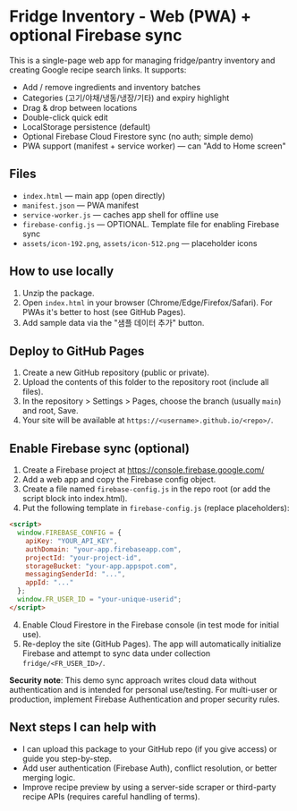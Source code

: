 # Fridge Inventory - Web (PWA) + optional Firebase sync

This is a single-page web app for managing fridge/pantry inventory and creating Google recipe search links.
It supports:
- Add / remove ingredients and inventory batches
- Categories (고기/야채/냉동/냉장/기타) and expiry highlight
- Drag & drop between locations
- Double-click quick edit
- LocalStorage persistence (default)
- Optional Firebase Cloud Firestore sync (no auth; simple demo)
- PWA support (manifest + service worker) — can "Add to Home screen"

## Files
- `index.html` — main app (open directly)
- `manifest.json` — PWA manifest
- `service-worker.js` — caches app shell for offline use
- `firebase-config.js` — OPTIONAL. Template file for enabling Firebase sync
- `assets/icon-192.png`, `assets/icon-512.png` — placeholder icons

## How to use locally
1. Unzip the package.
2. Open `index.html` in your browser (Chrome/Edge/Firefox/Safari). For PWAs it's better to host (see GitHub Pages).
3. Add sample data via the "샘플 데이터 추가" button.

## Deploy to GitHub Pages
1. Create a new GitHub repository (public or private).
2. Upload the contents of this folder to the repository root (include all files).
3. In the repository > Settings > Pages, choose the branch (usually `main`) and root, Save.
4. Your site will be available at `https://<username>.github.io/<repo>/`.

## Enable Firebase sync (optional)
1. Create a Firebase project at https://console.firebase.google.com/
2. Add a web app and copy the Firebase config object.
3. Create a file named `firebase-config.js` in the repo root (or add the script block into index.html).
4. Put the following template in `firebase-config.js` (replace placeholders):

```html
<script>
  window.FIREBASE_CONFIG = {
    apiKey: "YOUR_API_KEY",
    authDomain: "your-app.firebaseapp.com",
    projectId: "your-project-id",
    storageBucket: "your-app.appspot.com",
    messagingSenderId: "...",
    appId: "..."
  };
  window.FR_USER_ID = "your-unique-userid";
</script>
```

4. Enable Cloud Firestore in the Firebase console (in test mode for initial use).
5. Re-deploy the site (GitHub Pages). The app will automatically initialize Firebase and attempt to sync data under collection `fridge/<FR_USER_ID>/`.

**Security note**: This demo sync approach writes cloud data without authentication and is intended for personal use/testing. For multi-user or production, implement Firebase Authentication and proper security rules.

## Next steps I can help with
- I can upload this package to your GitHub repo (if you give access) or guide you step-by-step.
- Add user authentication (Firebase Auth), conflict resolution, or better merging logic.
- Improve recipe preview by using a server-side scraper or third-party recipe APIs (requires careful handling of terms).